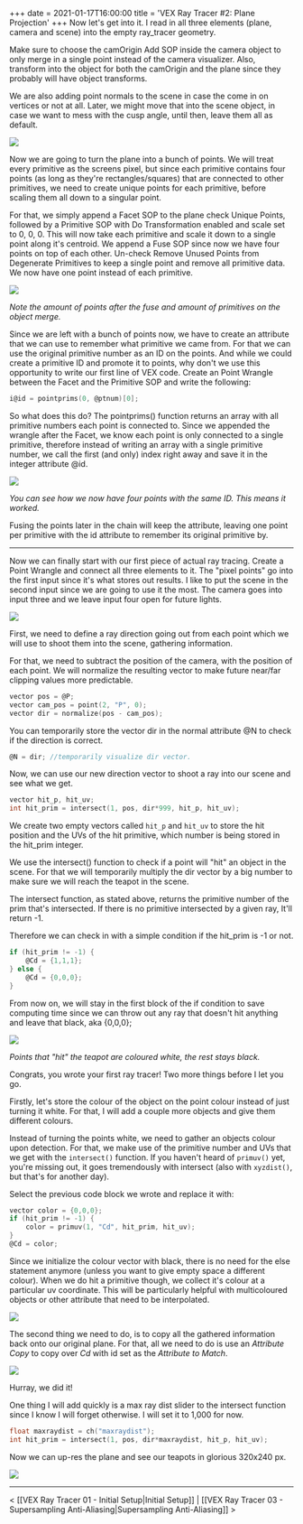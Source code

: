 +++
date = 2021-01-17T16:00:00
title = 'VEX Ray Tracer #2: Plane Projection'
+++
Now let's get into it. I read in all three elements (plane, camera and scene) into the empty ray_tracer geometry.

Make sure to choose the camOrigin Add SOP inside the camera object to only merge in a single point instead of the camera visualizer. Also, transform into the object for both the camOrigin and the plane since they probably will have object transforms.

We are also adding point normals to the scene in case the come in on vertices or not at all. Later, we might move that into the scene object, in case we want to mess with the cusp angle, until then, leave them all as default.

![](02.001_object_merge.png)

Now we are going to turn the plane into a bunch of points. We will treat every primitive as the screens pixel, but since each primitive contains four points (as long as they're rectangles/squares) that are connected to other primitives, we need to create unique points for each primitive, before scaling them all down to a singular point. 

For that, we simply append a Facet SOP to the plane check Unique Points, followed by a Primitive SOP with Do Transformation enabled and scale set to 0, 0, 0. This will now take each primitive and scale it down to a single point along it's centroid. We append a Fuse SOP since now we have four points on top of each other. Un-check Remove Unused Points from Degenerate Primitives to keep a single point and remove all primitive data. We now have one point instead of each primitive.

![](02.002_prim_to_point.png)

*Note the amount of points after the fuse and amount of primitives on the object merge.*

Since we are left with a bunch of points now, we have to create an attribute that we can use to remember what primitive we came from. For that we can use the original primitive number as an ID on the points. And while we could create a primitive ID and promote it to points, why don't we use this opportunity to write our first line of VEX code. Create an Point Wrangle between the Facet and the Primitive SOP and write the following:

```c
i@id = pointprims(0, @ptnum)[0];
```

So what does this do? The pointprims() function returns an array with all primitive numbers each point is connected to. Since we appended the wrangle after the Facet, we know each point is only connected to a single primitive, therefore instead of writing an array with a single primitive number, we call the first (and only) index right away and save it in the integer attribute @id.

![](02.003_create_prim_id.png)

*You can see how we now have four points with the same ID. This means it worked.*

Fusing the points later in the chain will keep the attribute, leaving one point per primitive with the id attribute to remember its original primitive by.

***

Now we can finally start with our first piece of actual ray tracing. Create a Point Wrangle and connect all three elements to it. The "pixel points" go into the first input since it's what stores out results. I like to put the scene in the second input since we are going to use it the most. The camera goes into input three and we leave input four open for future lights.

![](02.004_input_setup.png)

First, we need to define a ray direction going out from each point which we will use to shoot them into the scene, gathering information.

For that, we need to subtract the position of the camera, with the position of each point. We will normalize the resulting vector to make future near/far clipping values more predictable.

```c
vector pos = @P;
vector cam_pos = point(2, "P", 0);
vector dir = normalize(pos - cam_pos);
```

You can temporarily store the vector dir in the normal attribute @N to check if the direction is correct.

```c
@N = dir; //temporarily visualize dir vector.
```

Now, we can use our new direction vector to shoot a ray into our scene and see what we get.

```c
vector hit_p, hit_uv;
int hit_prim = intersect(1, pos, dir*999, hit_p, hit_uv);
```

We create two empty vectors called `hit_p` and `hit_uv` to store the hit position and the UVs of the hit primitive, which number is being stored in the hit_prim integer.

We use the intersect() function to check if a point will "hit" an object in the scene. For that we will temporarily multiply the dir vector by a big number to make sure we will reach the teapot in the scene.

The intersect function, as stated above, returns the primitive number of the prim that's intersected. If there is no primitive intersected by a given ray, It'll return -1.

Therefore we can check in with a simple condition if the hit_prim is -1 or not.

```c
if (hit_prim != -1) {
    @Cd = {1,1,1};
} else {
    @Cd = {0,0,0};
}
```

From now on, we will stay in the first block of the if condition to save computing time since we can throw out any ray that doesn't hit anything and leave that black, aka {0,0,0};

![](02.005_init_plane_proj.png)

*Points that "hit" the teapot are coloured white, the rest stays black.*

Congrats, you wrote your first ray tracer! Two more things before I let you go.

Firstly, let's store the colour of the object on the point colour instead of just turning it white. For that, I will add a couple more objects and give them different colours.

Instead of turning the points white, we need to gather an objects colour upon detection. For that, we make use of the primitive number and UVs that we get with the `intersect()` function. If you haven't heard of `primuv()` yet, you're missing out, it goes tremendously with intersect (also with `xyzdist()`, but that's for another day).

Select the previous code block we wrote and replace it with:

```c
vector color = {0,0,0};
if (hit_prim != -1) {
    color = primuv(1, "Cd", hit_prim, hit_uv);
}
@Cd = color;
```

Since we initialize the colour vector with black, there is no need for the else statement anymore (unless you want to give empty space a different colour). When we do hit a primitive though, we collect it's colour at a particular uv coordinate. This will be particularly helpful with multicoloured objects or other attribute that need to be interpolated.

![](02.006_gather_color.png)

The second thing we need to do, is to copy all the gathered information back onto our original plane. For that, all we need to do is use an *Attribute Copy* to copy over *Cd* with id set as the *Attribute to Match*.

![](02.007_copy_over_color.png)

Hurray, we did it!

One thing I will add quickly is a max ray dist slider to the intersect function since I know I will forget otherwise. I will set it to 1,000 for now.

```c
float maxraydist = ch("maxraydist");
int hit_prim = intersect(1, pos, dir*maxraydist, hit_p, hit_uv);
```

Now we can up-res the plane and see our teapots in glorious 320x240 px.

![](02.008_final_upres.png)
***
< [[VEX Ray Tracer 01 - Initial Setup|Initial Setup]] | [[VEX Ray Tracer 03 - Supersampling Anti-Aliasing|Supersampling Anti-Aliasing]] >
